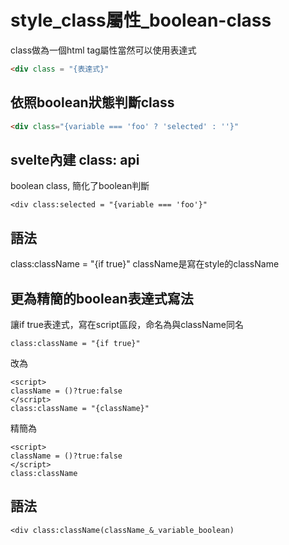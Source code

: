 # style_class屬性_boolean-class
class做為一個html tag屬性當然可以使用表達式

```html
<div class = "{表達式}"
```

## 依照boolean狀態判斷class

```html
<div class="{variable === 'foo' ? 'selected' : ''}"
```

## svelte內建 class: api
boolean class, 簡化了boolean判斷

```svelte
<div class:selected = "{variable === 'foo'}"
```

## 語法
class:className = "{if true}"
className是寫在style的className

## 更為精簡的boolean表達式寫法
讓if true表達式，寫在script區段，命名為與className同名

```svelte
class:className = "{if true}"
```

改為
```svelte
<script>
className = ()?true:false
</script>
class:className = "{className}"
```

精簡為
```svelte
<script>
className = ()?true:false
</script>
class:className
```

## 語法
``` svelte
<div class:className(className_&_variable_boolean)
```

